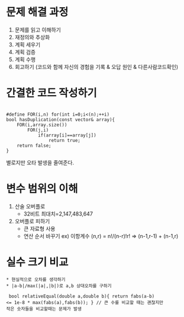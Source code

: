 # 문제 해결 과정
1. 문제를 읽고 이해하기
2. 재정의와 추상화
3. 계획 세우기
4. 계획 검증
5. 계획 수행
6. 회고하기 (코드와 함께 자신의 경험을 기록 & 오답 원인 & 다른사람코드확인)

# 간결한 코드 작성하기

<pre><code>
#define FOR(i,n) for(int i=0;i<(n);++i) 
bool hasDuplication(const vector<int>& array){ 
	FOR(i,array.size())
		FOR(j,i)
			if(array[i]==array[j])
				return true;
	return false;
}
</code></pre>
별로지만 오타 발생을 줄여준다.

# 변수 범위의 이해
1. 산술 오버플로
    * 32비트 최대치=2,147,483,647
2. 오버플로 피하기
    * 큰 자료형 사용
    * 연산 순서 바꾸기 ex) 이항계수 (n,r) = n!/(n-r)!r! => (n-1,r-1) + (n-1,r)
# 실수 크기 비교
    * 현실적으로 오차를 생각하기
    * |a-b|/max(|a|,|b|)로 a,b 상대오차를 구하기


<code><pre>
bool relativeEqual(double a,double b){
	return fabs(a-b) <= 1e-8 * max(fabs(a),fabs(b));
}  // 큰 수를 비교할 때는 괜찮지만 작은 숫자들을 비교할때는 문제가 발생

</code></pre>







